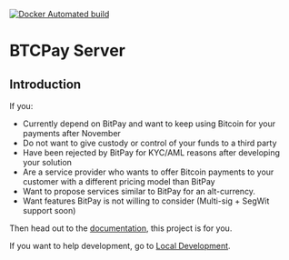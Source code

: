 [![Docker Automated build](https://img.shields.io/docker/automated/jrottenberg/ffmpeg.svg)](https://hub.docker.com/r/nicolasdorier/btcpayserver/)

# BTCPay Server

## Introduction 

If you:

* Currently depend on BitPay and want to keep using Bitcoin for your payments after November
* Do not want to give custody or control of your funds to a third party
* Have been rejected by BitPay for KYC/AML reasons after developing your solution
* Are a service provider who wants to offer Bitcoin payments to your customer with a different pricing model than BitPay
* Want to propose services similar to BitPay for an alt-currency.
* Want features BitPay is not willing to consider (Multi-sig + SegWit support soon)

Then head out to the [documentation](https://github.com/btcpayserver/btcpayserver-doc), this project is for you.

If you want to help development, go to [Local Development](https://github.com/btcpayserver/btcpayserver-doc/blob/master/Local-Development.md).
